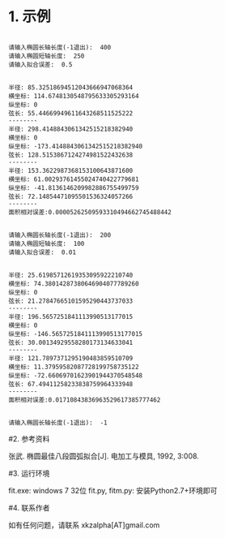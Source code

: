 # 1. 示例

```

请输入椭圆长轴长度(-1退出):  400
请输入椭圆短轴长度:  250
请输入拟合误差:  0.5


半径: 85.32518694512043666947068364
横坐标: 114.6748130548795633305293164
纵坐标: 0
弦长: 55.44669949611643268511525222
--------
半径: 298.4148843061342515218382940
横坐标: 0
纵坐标: -173.4148843061342515218382940
弦长: 128.5153867124274981522432638
--------
半径: 153.3622987368153100643871600
横坐标: 61.00293761455024740422779681
纵坐标: -41.8136146209982886755499759
弦长: 72.14854471095501536324057266
--------
面积相对误差:0.00005262509593310494662745488442


请输入椭圆长轴长度(-1退出):  200
请输入椭圆短轴长度:  100
请输入拟合误差:  0.01


半径: 25.61985712619353095922210740
横坐标: 74.38014287380646904077789260
纵坐标: 0
弦长: 21.27847665101595290443737033
--------
半径: 196.5657251841113990513177015
横坐标: 0
纵坐标: -146.5657251841113990513177015
弦长: 30.00134929558280173134633041
--------
半径: 121.7897371295190483859510709
横坐标: 11.37959582087728199758735122
纵坐标: -72.66069701623901944370548548
弦长: 67.49411258233838759964333948
--------
面积相对误差:0.01710843836963529617385777462


请输入椭圆长轴长度(-1退出):  -1

```


#2. 参考资料

张武. 椭圆最佳八段圆弧拟合[J]. 电加工与模具, 1992, 3:008.


#3. 运行环境

fit.exe: windows 7 32位
fit.py, fitm.py: 安装Python2.7+环境即可


#4. 联系作者

如有任何问题，请联系 xkzalpha[AT]gmail.com
